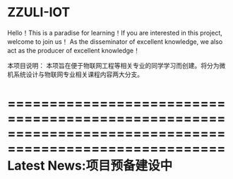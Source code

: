 # ZZULI-IOT
Hello！This is a paradise for learning！If you are interested in this project, welcome to join us！
As the disseminator of excellent knowledge, we also act as the producer of excellent knowledge！

本项目说明：
本项旨在便于物联网工程等相关专业的同学学习而创建。将分为微机系统设计与物联网专业相关课程内容两大分支。

========================================================================================================
Latest News:项目预备建设中
========================================================================================================

